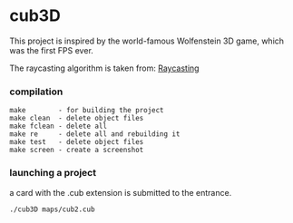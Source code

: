 # cub3D

This project is inspired by the world-famous Wolfenstein 3D game, which was the first FPS ever.

The raycasting algorithm is taken from:
[Raycasting](https://permadi.com/1996/05/ray-casting-tutorial-table-of-contents/)


### compilation

```
make        - for building the project
make clean  - delete object files
make fclean - delete all
make re     - delete all and rebuilding it
make test   - delete object files
make screen - create a screenshot
```

### launching a project
a card with the .cub extension is submitted to the entrance.

```
./cub3D maps/cub2.cub
```

